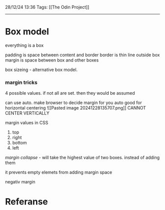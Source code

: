 28/12/24 13:36
Tags: [[The Odin Project]]
___

# Box model

everything is a box

padding is space between content and border
border is thin line outside box
margin is space between box and other boxes

box sizeing - alternative box model. 


### margin tricks
4 possible values. if not all are set. then they would be assumed

can use auto. make browser to decide margin for you
auto good for horizontal centering
![[Pasted image 20241228135707.png]]
CANNOT CENTER VERTICALLY

margin values in CSS
1. top 
2. right
3. bottom
4. left

*margin collapse* - will take the highest value of two boxes. instead of adding them

it prevents empty elemets from adding margin space

negativ margin


# Referanse
